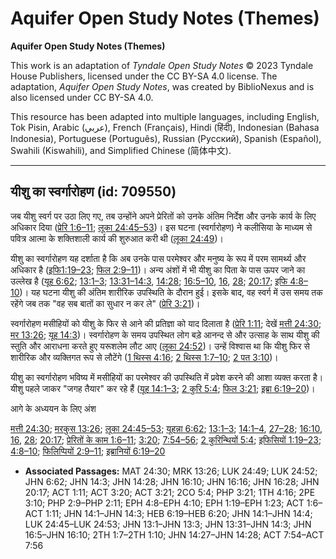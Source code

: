 # Aquifer Open Study Notes (Themes)

**Aquifer Open Study Notes (Themes)**

This work is an adaptation of *Tyndale Open Study Notes* © 2023 Tyndale House Publishers, licensed under the CC BY\-SA 4\.0 license. The adaptation, *Aquifer Open Study Notes*, was created by BiblioNexus and is also licensed under CC BY\-SA 4\.0\.

This resource has been adapted into multiple languages, including English, Tok Pisin, Arabic (عربي), French (Français), Hindi (हिंदी), Indonesian (Bahasa Indonesia), Portuguese (Português), Russian (Русский), Spanish (Español), Swahili (Kiswahili), and Simplified Chinese (简体中文).



--------------------------------

## यीशु का स्वर्गारोहण (id: 709550)

जब यीशु स्वर्ग पर उठा लिए गए, तब उन्होंने अपने प्रेरितों को उनके अंतिम निर्देश और उनके कार्य के लिए अधिकार दिया ([प्रेरि 1:6–11](https://ref.ly/Acts1:6-Acts1:11); [लूका 24:45–53](https://ref.ly/Luke24:45-Luke24:53))। इस घटना (स्वर्गारोहण) ने कलीसिया के माध्यम से पवित्र आत्मा के शक्तिशाली कार्य की शुरुआत करी थी ([लूका 24:49](https://ref.ly/Luke24:49))।

यीशु का स्वर्गारोहण यह दर्शाता है कि अब उनके पास परमेश्वर और मनुष्य के रूप में परम सामर्थ्य और अधिकार है ([इफि1:19–23](https://ref.ly/Eph1:19-Eph1:23); [फिल 2:9–11](https://ref.ly/Phil2:9-Phil2:11))। अन्य अंशों में भी यीशु का पिता के पास ऊपर जाने का उल्लेख है ([यूह 6:62](https://ref.ly/John6:62); [13:1–3](https://ref.ly/John13:1-John13:3); [13:31–14:3](https://ref.ly/John13:31-John14:3), [14:28](https://ref.ly/John14:28); [16:5–10](https://ref.ly/John16:5-John16:10), [16](https://ref.ly/John16:16), [28](https://ref.ly/John16:28); [20:17](https://ref.ly/John20:17); [इफि 4:8–10](https://ref.ly/Eph4:8-Eph4:10))। यह घटना यीशु की अंतिम शारीरिक उपस्थिति के दौरान हुई। इसके बाद, वह स्वर्ग में उस समय तक रहेंगे जब तक "वह सब बातों का सुधार न कर ले" ([प्रेरि 3:21](https://ref.ly/Acts3:21))।

स्वर्गारोहण मसीहियों को यीशु के फिर से आने की प्रतिज्ञा को याद दिलाता है ([प्रेरि 1:11](https://ref.ly/Acts1:11); देखें [मत्ती 24:30](https://ref.ly/Matt24:30); [मर 13:26](https://ref.ly/Mark13:26); [यूह 14:3](https://ref.ly/John14:3))। स्वर्गारोहण के समय उपस्थित लोग बड़े आनन्द से और उत्साह के साथ यीशु की स्तुति और आराधना करते हुए यरूशलेम लौट आए ([लूका 24:52](https://ref.ly/Luke24:52))। उन्हें विश्वास था कि यीशु फिर से शारीरिक और व्यक्तिगत रूप से लौटेंगे ([1 थिस्स 4:16](https://ref.ly/1Thess4:16); [2 थिस्स 1:7–10](https://ref.ly/2Thess1:7-2Thess1:10); [2 पत 3:10](https://ref.ly/2Pet3:10))।

यीशु का स्वर्गारोहण भविष्य में मसीहियों का परमेश्वर की उपस्थिति में प्रवेश करने की आशा व्यक्त करता है। यीशु पहले जाकर "जगह तैयार" कर रहे हैं ([यूह 14:1–3](https://ref.ly/John14:1-John14:3); [2 कुरि 5:4](https://ref.ly/2Cor5:4); [फिल 3:21](https://ref.ly/Phil3:21); [इब्रा 6:19–20](https://ref.ly/Heb6:19-Heb6:20))।

आगे के अध्ययन के लिए अंश

[मत्ती 24:30](https://ref.ly/Matt24:30); [मरकुस 13:26](https://ref.ly/Mark13:26); [लूका 24:45–53](https://ref.ly/Luke24:45-Luke24:53); [यूहन्ना 6:62](https://ref.ly/John6:62); [13:1–3](https://ref.ly/John13:1-John13:3); [14:1–4](https://ref.ly/John14:1-John14:4), [27–28](https://ref.ly/John14:27-John14:28); [16:10](https://ref.ly/John16:10), [16](https://ref.ly/John16:16), [28](https://ref.ly/John16:28); [20:17](https://ref.ly/John20:17); [प्रेरितों के काम 1:6–11](https://ref.ly/Acts1:6-Acts1:11); [3:20](https://ref.ly/Acts3:20); [7:54–56](https://ref.ly/Acts7:54-Acts7:56); [2 कुरिन्थियों 5:4](https://ref.ly/2Cor5:4); [इफिसियों 1:19–23](https://ref.ly/Eph1:19-Eph1:23); [4:8–10](https://ref.ly/Eph4:8-Eph4:10); [फिलिप्पियों 2:9–11](https://ref.ly/Phil2:9-Phil2:11); [इब्रानियों 6:19–20](https://ref.ly/Heb6:19-Heb6:20)

* **Associated Passages:** MAT 24:30; MRK 13:26; LUK 24:49; LUK 24:52; JHN 6:62; JHN 14:3; JHN 14:28; JHN 16:10; JHN 16:16; JHN 16:28; JHN 20:17; ACT 1:11; ACT 3:20; ACT 3:21; 2CO 5:4; PHP 3:21; 1TH 4:16; 2PE 3:10; PHP 2:9–PHP 2:11; EPH 4:8–EPH 4:10; EPH 1:19–EPH 1:23; ACT 1:6–ACT 1:11; JHN 14:1–JHN 14:3; HEB 6:19–HEB 6:20; JHN 14:1–JHN 14:4; LUK 24:45–LUK 24:53; JHN 13:1–JHN 13:3; JHN 13:31–JHN 14:3; JHN 16:5–JHN 16:10; 2TH 1:7–2TH 1:10; JHN 14:27–JHN 14:28; ACT 7:54–ACT 7:56


